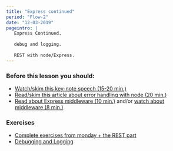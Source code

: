 ```yaml
---
title: "Express continued"
period: "Flow-2"
date: "12-03-2019"
pageintro: | 
   Express Continued.
   
   debug and logging.
  
   REST with node/Express.
---
```


### Before this lesson you should:

<!--readings_begin-->
- [Watch/skim this key-note speech (15-20 min.)](http://expressjs.com/)
- [Read/skim this article about error handling with node (20 min.)](https://strongloop.com/strongblog/robust-node-applications-error-handling/)
- [Read about Express middleware (10 min.)](https://expressjs.com/en/guide/using-middleware.html)  and/or [watch about middleware (8 min.)](https://www.youtube.com/watch?v=9HOem0amlyg)
<!--readings_end-->


### Exercises
<!--exercises_begin-->
- [Complete exercises from monday + the REST part](https://docs.google.com/document/d/14nub9BzWpDbfxyFDLDNVmJaxPIYOOxblgT3owpv1j0Y/edit?usp=sharing)
- [Debugging and Logging](https://docs.google.com/document/d/14xNSHf_szUVA9dP7F6MQhaq59a6Lg9HOxkZDv3xYtTc/edit?usp=sharing)
<!--exercises_end-->

